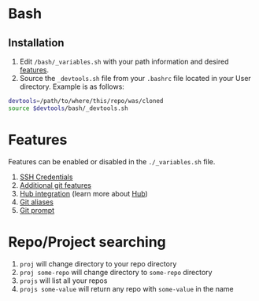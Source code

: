 # Bash

## Installation

1. Edit `/bash/_variables.sh` with your path information and desired [features](#features).
1. Source the `_devtools.sh` file from your `.bashrc` file located in your User directory. Example is as follows:

```bash
devtools=/path/to/where/this/repo/was/cloned
source $devtools/bash/_devtools.sh
```

# Features
Features can be enabled or disabled in the `./_variables.sh` file.

1. [SSH Credentials](/features/ssh-credentials)
1. [Additional git features](features/additional-git-functionality)
1. [Hub integration](features/hub) (learn more about [Hub](https://hub.github.com/))
1. [Git aliases](/features/git-alias)
1. [Git prompt](/features/git-prompt)

# Repo/Project searching

1. `proj` will change directory to your repo directory
1. `proj some-repo` will change directory to `some-repo` directory
1. `projs` will list all your repos
1. `projs some-value` will return any repo with `some-value` in the name

